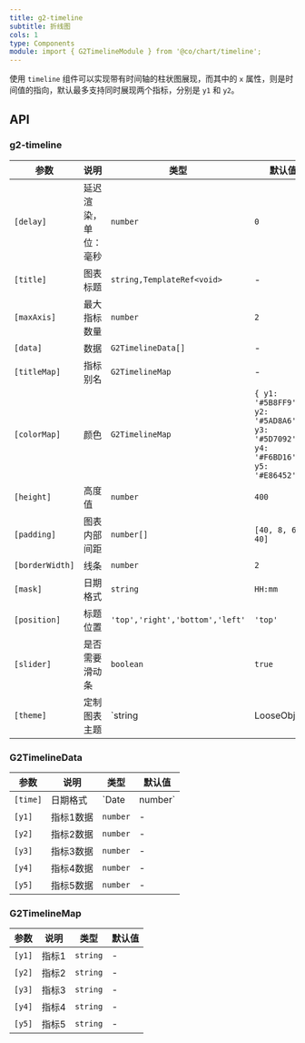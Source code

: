 ```yaml
---
title: g2-timeline
subtitle: 折线图
cols: 1
type: Components
module: import { G2TimelineModule } from '@co/chart/timeline';
---
```


使用 `timeline` 组件可以实现带有时间轴的柱状图展现，而其中的 `x` 属性，则是时间值的指向，默认最多支持同时展现两个指标，分别是 `y1` 和 `y2`。

## API

### g2-timeline

| 参数            | 说明               | 类型                          | 默认值                             |
|-----------------|------------------|-------------------------------|------------------------------------|
| `[delay]`       | 延迟渲染，单位：毫秒 | `number`                      | `0`                                |
| `[title]`       | 图表标题           | `string,TemplateRef<void>`    | -                                  |
| `[maxAxis]`     | 最大指标数量        | `number`    | `2`          |
| `[data]`        | 数据               | `G2TimelineData[]`            | -                                  |
| `[titleMap]`    | 指标别名           | `G2TimelineMap` | -                                  |
| `[colorMap]`    | 颜色               | `G2TimelineMap` | `{ y1: '#5B8FF9', y2: '#5AD8A6', y3: '#5D7092', y4: '#F6BD16', y5: '#E86452' }` |
| `[height]`      | 高度值             | `number`                      | `400`                              |
| `[padding]`     | 图表内部间距       | `number[]`                    | `[40, 8, 64, 40]`                 |
| `[borderWidth]` | 线条               | `number`                      | `2`                                |
| `[mask]`        | 日期格式           | `string`                      | `HH:mm`                            |
| `[position]`    | 标题位置           | `'top','right','bottom','left'`  | `'top'`                            |
| `[slider]`      | 是否需要滑动条     | `boolean`                     | `true`                             |
| `[theme]` | 定制图表主题 | `string | LooseObject` | - |

### G2TimelineData

| 参数     | 说明      | 类型            | 默认值 |
|----------|---------|-----------------|--------|
| `[time]` | 日期格式  | `Date | number` | -      |
| `[y1]`   | 指标1数据 | `number`        | -      |
| `[y2]`   | 指标2数据 | `number`        | -      |
| `[y3]`   | 指标3数据 | `number`        | -      |
| `[y4]`   | 指标4数据 | `number`        | -      |
| `[y5]`   | 指标5数据 | `number`        | -      |

### G2TimelineMap

| 参数   | 说明  | 类型     | 默认值 |
|--------|-----|----------|--------|
| `[y1]` | 指标1 | `string` | -      |
| `[y2]` | 指标2 | `string` | -      |
| `[y3]` | 指标3 | `string` | -      |
| `[y4]` | 指标4 | `string` | -      |
| `[y5]` | 指标5 | `string` | -      |

